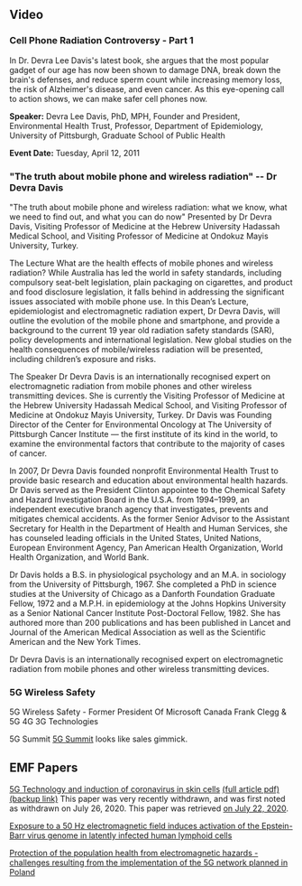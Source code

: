 <div class="menu-data" data-parent="#pages/blog/cv19/index"/></div>

## Video

### Cell Phone Radiation Controversy - Part 1

In Dr. Devra Lee Davis's latest book, she argues that the most popular gadget of our age has now been shown to damage DNA, break down the brain's defenses, and reduce sperm count while increasing memory loss, the risk of Alzheimer's disease, and even cancer. As this eye-opening call to action shows, we can make safer cell phones now.

**Speaker:**
Devra Lee Davis, PhD, MPH, Founder and President, Environmental Health Trust, Professor, Department of Epidemiology, University of Pittsburgh, Graduate School of Public Health

**Event Date:** Tuesday, April 12, 2011

<div class="video-view" data-id="X8-sT-spd2U""></div>

### "The truth about mobile phone and wireless radiation" -- Dr Devra Davis

"The truth about mobile phone and wireless radiation: what we know, what we 
need to find out, and what you can do now"
Presented by Dr Devra Davis, Visiting Professor of Medicine at the Hebrew 
University Hadassah Medical School, and Visiting Professor of Medicine at 
Ondokuz Mayis University, Turkey.

The Lecture
What are the health effects of mobile phones and wireless radiation? While 
Australia has led the world in safety standards, including compulsory seat-belt 
legislation, plain packaging on cigarettes, and product and food disclosure 
legislation, it falls behind in addressing the significant issues associated 
with mobile phone use. In this Dean’s Lecture, epidemiologist and 
electromagnetic radiation expert, Dr Devra Davis, will outline the evolution of 
the mobile phone and smartphone, and provide a background to the current 19 
year old radiation safety standards (SAR), policy developments and 
international legislation. New global studies on the health consequences of 
mobile/wireless radiation will be presented, including children’s exposure and 
risks.

<div class="video-view" data-id="BwyDCHf5iCY"></div>

The Speaker
Dr Devra Davis is an internationally recognised expert on electromagnetic 
radiation from mobile phones and other wireless transmitting devices. She is 
currently the Visiting Professor of Medicine at the Hebrew University Hadassah 
Medical School, and Visiting Professor of Medicine at Ondokuz Mayis University, 
Turkey. Dr Davis was Founding Director of the Center for Environmental Oncology 
at The University of Pittsburgh Cancer Institute —­ the first institute of its 
kind in the world, to examine the environmental factors that contribute to the 
majority of cases of cancer.

In 2007, Dr Devra Davis founded non­profit Environmental Health Trust to provide 
basic research and education about environmental health hazards. Dr Davis served 
as the President Clinton appointee to the Chemical Safety and Hazard 
Investigation Board in the U.S.A. from 1994–­1999, an independent executive 
branch agency that investigates, prevents and mitigates chemical accidents.
As the former Senior Advisor to the Assistant Secretary for Health in the 
Department of Health and Human Services, she has counseled leading officials in 
the United States, United Nations, European Environment Agency, Pan American 
Health Organization, World Health Organization, and World Bank.

Dr Davis holds a B.S. in physiological psychology and an M.A. in sociology from 
the University of Pittsburgh, 1967. She completed a PhD in science studies at 
the University of Chicago as a Danforth Foundation Graduate Fellow, 1972 and 
a M.P.H. in epidemiology at the Johns Hopkins University as a Senior National 
Cancer Institute Post-­Doctoral Fellow, 1982. She has authored more than 200 
publications and has been published in Lancet and Journal of the American 
Medical Association as well as the Scientific American and the New York Times.

Dr Devra Davis is an internationally recognised expert on electromagnetic 
radiation from mobile phones and other wireless transmitting devices.

### 5G Wireless Safety


5G Wireless Safety - Former President Of Microsoft Canada Frank Clegg & 5G 4G 3G Technologies

<div class="video-view" data-id="h4TdY344Now"></div>


5G Summit [5G Summit](https://the5gsummit.com/) looks like sales gimmick.




## EMF Papers

[5G Technology and induction of coronavirus in skin cells](https://pubmed.ncbi.nlm.nih.gov/32668870/)  [(full article pdf)](https://www.biolifesas.org/biolife/wp-content/uploads/2020/07/FIORANELLI.pdf) [(backup link)](https://documentcloud.adobe.com/link/track?uri=urn%3Aaaid%3Ascds%3AUS%3A0fcac023-4c5f-4a57-96db-3b475987e68a)
This paper was very recently withdrawn, and was first noted as withdrawn on July 
26, 2020.  This paper was retrieved [on July 22, 2020](https://www.facebook.com/umeboshi3/posts/3100804783368606).


[Exposure to a 50 Hz electromagnetic field induces activation of the Epstein-Barr virus genome in latently infected human lymphoid cells](https://pubmed.ncbi.nlm.nih.gov/9276003/)

[Protection of the population health from electromagnetic hazards - challenges resulting from the implementation of the 5G network planned in Poland](https://pubmed.ncbi.nlm.nih.gov/31793559/)


